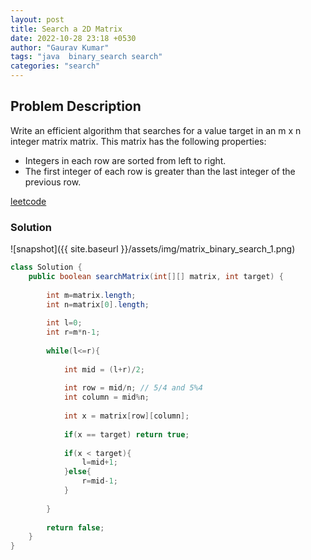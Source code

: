 ```yaml
---
layout: post
title: Search a 2D Matrix
date: 2022-10-28 23:18 +0530
author: "Gaurav Kumar"
tags: "java  binary_search search"
categories: "search"
---
```


## Problem Description

Write an efficient algorithm that searches for a value target in an m x n integer matrix matrix. This matrix has the following properties:

- Integers in each row are sorted from left to right.
- The first integer of each row is greater than the last integer of the previous row.

[leetcode](https://leetcode.com/problems/search-a-2d-matrix/)

### Solution

![snapshot]({{ site.baseurl }}/assets/img/matrix_binary_search_1.png)

```java
class Solution {
    public boolean searchMatrix(int[][] matrix, int target) {
        
        int m=matrix.length;
        int n=matrix[0].length;
        
        int l=0;
        int r=m*n-1;
        
        while(l<=r){
            
            int mid = (l+r)/2;
            
            int row = mid/n; // 5/4 and 5%4
            int column = mid%n;
            
            int x = matrix[row][column];
            
            if(x == target) return true;
            
            if(x < target){
                l=mid+1;
            }else{
                r=mid-1;
            }
            
        }
        
        return false;
    }
}
```
